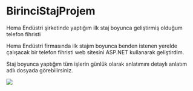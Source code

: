 # BirinciStajProjem
Hema Endüstri şirketinde yaptığım ilk staj boyunca geliştirmiş olduğum telefon fihristi

Hema Endüstri firmasında ilk stajım boyunca benden istenen yerelde çalışacak bir telefon fihristi web sitesini ASP.NET kullanarak geliştirdim.

Staj boyunca yaptığım tüm işlerin günlük olarak anlatımını detaylı anlatım adlı dosyada görebilirsiniz.

![](https://4.bp.blogspot.com/-Rvb4yjeqDZw/WywdhCLJiqI/AAAAAAAACfA/4Q2OsLgOd_EracqDn2fOJOHxJ0gtA17gwCLcBGAs/s1600/kapakjpg.jpg)
